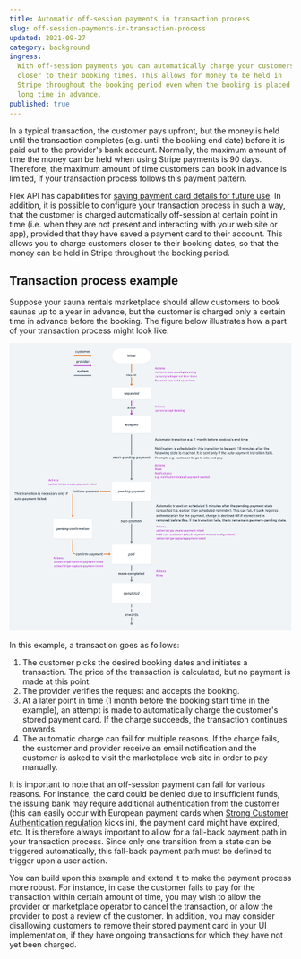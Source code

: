 ```yaml
---
title: Automatic off-session payments in transaction process
slug: off-session-payments-in-transaction-process
updated: 2021-09-27
category: background
ingress:
  With off-session payments you can automatically charge your customers
  closer to their booking times. This allows for money to be held in
  Stripe throughout the booking period even when the booking is placed
  long time in advance.
published: true
---
```


In a typical transaction, the customer pays upfront, but the money is
held until the transaction completes (e.g. until the booking end date)
before it is paid out to the provider's bank account. Normally, the
maximum amount of time the money can be held when using Stripe payments
is 90 days. Therefore, the maximum amount of time customers can book in
advance is limited, if your transaction process follows this payment
pattern.

Flex API has capabilities for
[saving payment card details for future use](https://www.sharetribe.com/api-reference/marketplace.html#stripe-customer).
In addition, it is possible to configure your transaction process in
such a way, that the customer is charged automatically off-session at
certain point in time (i.e. when they are not present and interacting
with your web site or app), provided that they have saved a payment card
to their account. This allows you to charge customers closer to their
booking dates, so that the money can be held in Stripe throughout the
booking period.

## Transaction process example

Suppose your sauna rentals marketplace should allow customers to book
saunas up to a year in advance, but the customer is charged only a
certain time in advance before the booking. The figure below illustrates
how a part of your transaction process might look like.

![Example transaction process with delayed payment](tx-delayed-payments.png 'Example transaction process with delayed payment')

In this example, a transaction goes as follows:

1. The customer picks the desired booking dates and initiates a
   transaction. The price of the transaction is calculated, but no
   payment is made at this point.
2. The provider verifies the request and accepts the booking.
3. At a later point in time (1 month before the booking start time in
   the example), an attempt is made to automatically charge the
   customer's stored payment card. If the charge succeeds, the
   transaction continues onwards.
4. The automatic charge can fail for multiple reasons. If the charge
   fails, the customer and provider receive an email notification and
   the customer is asked to visit the marketplace web site in order to
   pay manually.

It is important to note that an off-session payment can fail for various
reasons. For instance, the card could be denied due to insufficient
funds, the issuing bank may require additional authentication from the
customer (this can easily occur with European payment cards when
[Strong Customer Authentication regulation](/background/strong-customer-authentication/)
kicks in), the payment card might have expired, etc. It is therefore
always important to allow for a fall-back payment path in your
transaction process. Since only one transition from a state can be
triggered automatically, this fall-back payment path must be defined to
trigger upon a user action.

You can build upon this example and extend it to make the payment
process more robust. For instance, in case the customer fails to pay for
the transaction within certain amount of time, you may wish to allow the
provider or marketplace operator to cancel the transaction, or allow the
provider to post a review of the customer. In addition, you may consider
disallowing customers to remove their stored payment card in your UI
implementation, if they have ongoing transactions for which they have
not yet been charged.
